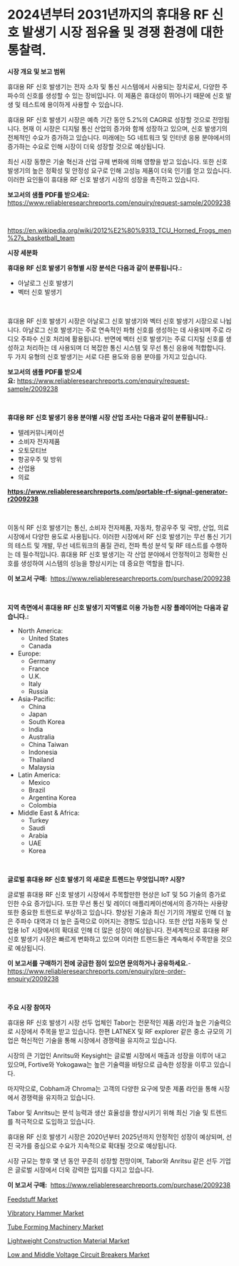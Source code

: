 <p><h1>2024년부터 2031년까지의 휴대용 RF 신호 발생기 시장 점유율 및 경쟁 환경에 대한 통찰력.</h1></p><p><strong>시장 개요 및 보고 범위</strong></p>
<p><p>휴대용 RF 신호 발생기는 전자 소자 및 통신 시스템에서 사용되는 장치로서, 다양한 주파수의 신호를 생성할 수 있는 장비입니다. 이 제품은 휴대성이 뛰어나기 때문에 신호 발생 및 테스트에 용이하게 사용할 수 있습니다. </p><p>휴대용 RF 신호 발생기 시장은 예측 기간 동안 5.2%의 CAGR로 성장할 것으로 전망됩니다. 현재 이 시장은 디지털 통신 산업의 증가와 함께 성장하고 있으며, 신호 발생기의 전체적인 수요가 증가하고 있습니다. 미래에는 5G 네트워크 및 인터넷 응용 분야에서의 증가하는 수요로 인해 시장이 더욱 성장할 것으로 예상됩니다.</p><p>최신 시장 동향은 기술 혁신과 산업 규제 변화에 의해 영향을 받고 있습니다. 또한 신호 발생기의 높은 정확성 및 안정성 요구로 인해 고성능 제품이 더욱 인기를 얻고 있습니다. 이러한 요인들이 휴대용 RF 신호 발생기 시장의 성장을 촉진하고 있습니다.</p></p>
<p><strong>보고서의 샘플 PDF를 받으세요:</strong> <a href="https://www.reliableresearchreports.com/enquiry/request-sample/2009238">https://www.reliableresearchreports.com/enquiry/request-sample/2009238</a></p>
<p>&nbsp;</p>
<p><a href="https://en.wikipedia.org/wiki/2012%E2%80%9313_TCU_Horned_Frogs_men%27s_basketball_team">https://en.wikipedia.org/wiki/2012%E2%80%9313_TCU_Horned_Frogs_men%27s_basketball_team</a></p>
<p><strong>시장 세분화</strong></p>
<p><strong>휴대용 RF 신호 발생기 유형별 시장 분석은 다음과 같이 분류됩니다.:</strong></p>
<p><ul><li>아날로그 신호 발생기</li><li>벡터 신호 발생기</li></ul></p>
<p>&nbsp;</p>
<p><p>휴대용 RF 신호 발생기 시장은 아날로그 신호 발생기와 벡터 신호 발생기 시장으로 나뉩니다. 아날로그 신호 발생기는 주로 연속적인 파형 신호를 생성하는 데 사용되며 주로 라디오 주파수 신호 처리에 활용됩니다. 반면에 벡터 신호 발생기는 주로 디지털 신호를 생성하고 처리하는 데 사용되며 더 복잡한 통신 시스템 및 무선 통신 응용에 적합합니다. 두 가지 유형의 신호 발생기는 서로 다른 용도와 응용 분야를 가지고 있습니다.</p></p>
<p><strong>보고서의 샘플 PDF를 받으세요:</strong>&nbsp;<a href="https://www.reliableresearchreports.com/enquiry/request-sample/2009238">https://www.reliableresearchreports.com/enquiry/request-sample/2009238</a></p>
<p>&nbsp;</p>
<p><strong> 휴대용 RF 신호 발생기 응용 분야별 시장 산업 조사는 다음과 같이 분류됩니다.:</strong></p>
<p><ul><li>텔레커뮤니케이션</li><li>소비자 전자제품</li><li>오토모티브</li><li>항공우주 및 방위</li><li>산업용</li><li>의료</li></ul></p>
<p><strong><a href="https://www.reliableresearchreports.com/portable-rf-signal-generator-r2009238">https://www.reliableresearchreports.com/portable-rf-signal-generator-r2009238</a></strong></p>
<p>&nbsp;</p>
<p><p>이동식 RF 신호 발생기는 통신, 소비자 전자제품, 자동차, 항공우주 및 국방, 산업, 의료 시장에서 다양한 용도로 사용됩니다. 이러한 시장에서 RF 신호 발생기는 무선 통신 기기의 테스트 및 개발, 무선 네트워크의 품질 관리, 전파 특성 분석 및 RF 테스트를 수행하는 데 필수적입니다. 휴대용 RF 신호 발생기는 각 산업 분야에서 안정적이고 정확한 신호를 생성하여 시스템의 성능을 향상시키는 데 중요한 역할을 합니다.</p></p>
<p><strong>이 보고서 구매:</strong>&nbsp; <a href="https://www.reliableresearchreports.com/purchase/2009238">https://www.reliableresearchreports.com/purchase/2009238</a></p>
<p>&nbsp;</p>
<p><strong>지역 측면에서 휴대용 RF 신호 발생기 지역별로 이용 가능한 시장 플레이어는 다음과 같습니다.:</strong></p>
<p><ul>
    <li>
        North America:
        <ul>
            <li>United States</li>
            <li>Canada</li>
        </ul>
    </li>
    <li>
        Europe:
        <ul>
            <li>Germany</li>
            <li>France</li>
            <li>U.K.</li>
            <li>Italy</li>
            <li>Russia</li>
        </ul>
    </li>
    <li>
        Asia-Pacific:
        <ul>
            <li>China</li>
            <li>Japan</li>
            <li>South Korea</li>
            <li>India</li>
            <li>Australia</li>
            <li>China Taiwan</li>
            <li>Indonesia</li>
            <li>Thailand</li>
            <li>Malaysia</li>
        </ul>
    </li>
    <li>
        Latin America:
        <ul>
            <li>Mexico</li>
            <li>Brazil</li>
            <li>Argentina Korea</li>
            <li>Colombia</li>
        </ul>
    </li>
    <li>
        Middle East & Africa:
        <ul>
            <li>Turkey</li>
            <li>Saudi</li>
            <li>Arabia</li>
            <li>UAE</li>
            <li>Korea</li>
        </ul>
    </li>
    </ul></p>
<p>&nbsp;</p>
<p><strong>글로벌 휴대용 RF 신호 발생기 의 새로운 트렌드는 무엇입니까? 시장?</strong></p>
<p><p>글로벌 휴대용 RF 신호 발생기 시장에서 주목할만한 현상은 IoT 및 5G 기술의 증가로 인한 수요 증가입니다. 또한 무선 통신 및 레이더 애플리케이션에서의 증가하는 사용량 또한 중요한 트렌드로 부상하고 있습니다. 향상된 기술과 최신 기기의 개발로 인해 더 높은 주파수 대역과 더 높은 출력으로 이어지는 경향도 있습니다. 또한 산업 자동화 및 산업용 IoT 시장에서의 확대로 인해 더 많은 성장이 예상됩니다. 전세계적으로 휴대용 RF 신호 발생기 시장은 빠르게 변화하고 있으며 이러한 트렌드들은 계속해서 주목받을 것으로 예상됩니다.</p></p>
<p><strong>이 보고서를 구매하기 전에 궁금한 점이 있으면 문의하거나 공유하세요.</strong>- <a href="https://www.reliableresearchreports.com/enquiry/pre-order-enquiry/2009238">https://www.reliableresearchreports.com/enquiry/pre-order-enquiry/2009238</a></p>
<p>&nbsp;</p>
<p><strong>주요 시장 참여자</strong></p>
<p><p>휴대용 RF 신호 발생기 시장 선두 업체인 Tabor는 전문적인 제품 라인과 높은 기술력으로 시장에서 주목을 받고 있습니다. 한편 LATNEX 및 RF explorer 같은 중소 규모의 기업은 혁신적인 기술을 통해 시장에서 경쟁력을 유지하고 있습니다. </p><p>시장의 큰 기업인 Anritsu와 Keysight는 글로벌 시장에서 매출과 성장을 이루어 내고 있으며, Fortive와 Yokogawa는 높은 기술력을 바탕으로 급속한 성장을 이루고 있습니다. </p><p>마지막으로, Cobham과 Chroma는 고객의 다양한 요구에 맞춘 제품 라인을 통해 시장에서 경쟁력을 유지하고 있습니다. </p><p>Tabor 및 Anritsu는 분석 능력과 생산 효율성을 향상시키기 위해 최신 기술 및 트렌드를 적극적으로 도입하고 있습니다. </p><p>휴대용 RF 신호 발생기 시장은 2020년부터 2025년까지 안정적인 성장이 예상되며, 선진 국가를 중심으로 수요가 지속적으로 확대될 것으로 예상됩니다. </p><p>시장 규모는 향후 몇 년 동안 꾸준히 성장할 전망이며, Tabor와 Anritsu 같은 선두 기업은 글로벌 시장에서 더욱 강력한 입지를 다지고 있습니다.</p></p>
<p><strong>이 보고서 구매:</strong>&nbsp;&nbsp;<a href="https://www.reliableresearchreports.com/purchase/2009238">https://www.reliableresearchreports.com/purchase/2009238</a></p>
<p><p><a href="https://www.linkedin.com/pulse/global-feedstuff-market-sector-types-applications-player-l7cie">Feedstuff Market</a></p><p><a href="https://github.com/DiannaFlatley/Market-Research-Report-List-1/blob/main/vibratory-hammer-market.md">Vibratory Hammer Market</a></p><p><a href="https://github.com/AllisonKreiger/Market-Research-Report-List-1/blob/main/tube-forming-machinery-market.md">Tube Forming Machinery Market</a></p><p><a href="https://www.linkedin.com/pulse/global-lightweight-construction-material-market-size-share-analysis-g8nhe">Lightweight Construction Material Market</a></p><p><a href="https://issuu.com/reportprime-2/docs/low-and-middle-voltage-circuit-breakers-market-siz">Low and Middle Voltage Circuit Breakers Market</a></p></p>